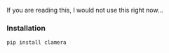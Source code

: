 If you are reading this, I would not use this right now...

### Installation
```bash
pip install clamera
```

